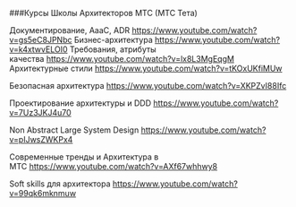 ###Курсы Школы Архитекторов МТС (МТС Тета)




Документирование, AaaC, ADR https://www.youtube.com/watch?v=gs5eC8JPNbc
Бизнес-архитектура https://www.youtube.com/watch?v=k4xtwvELOI0
Требования, атрибуты качества https://www.youtube.com/watch?v=lx8L3MgEqgM
Архитектурные стили https://www.youtube.com/watch?v=tKOxUKfiMUw

Безопасная архитектура https://www.youtube.com/watch?v=XKPZvI88Ifc

Проектирование архитектуры и DDD https://www.youtube.com/watch?v=7Uz3JKJ4u70

Non Abstract Large System Design https://www.youtube.com/watch?v=pIJwsZWKPx4

Современные тренды и Архитектура в МТС https://www.youtube.com/watch?v=AXf67whhwy8

Soft skills для архитектора https://www.youtube.com/watch?v=99qk6mknmuw
